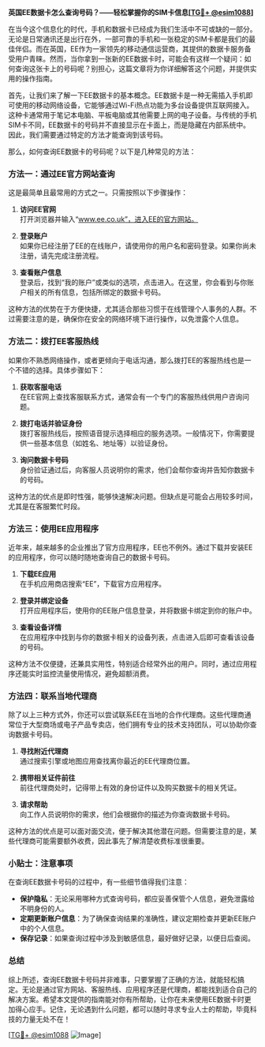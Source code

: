 **英国EE数据卡怎么查询号码？——轻松掌握你的SIM卡信息[[TG💪+ @esim1088](https://t.me/s/esim1088)]**

在当今这个信息化的时代，手机和数据卡已经成为我们生活中不可或缺的一部分。无论是日常通讯还是出行在外，一部可靠的手机和一张稳定的SIM卡都是我们的最佳伴侣。而在英国，EE作为一家领先的移动通信运营商，其提供的数据卡服务备受用户青睐。然而，当你拿到一张新的EE数据卡时，可能会有这样一个疑问：如何查询这张卡上的号码呢？别担心，这篇文章将为你详细解答这个问题，并提供实用的操作指南。

首先，让我们来了解一下EE数据卡的基本概念。EE数据卡是一种无需插入手机即可使用的移动网络设备，它能够通过Wi-Fi热点功能为多台设备提供互联网接入。这种卡通常用于笔记本电脑、平板电脑或其他需要上网的电子设备。与传统的手机SIM卡不同，EE数据卡的号码并不直接显示在卡面上，而是隐藏在内部系统中。因此，我们需要通过特定的方法才能查询到该号码。

那么，如何查询EE数据卡的号码呢？以下是几种常见的方法：

### 方法一：通过EE官方网站查询

这是最简单且最常用的方式之一。只需按照以下步骤操作：

1. **访问EE官网**  
   打开浏览器并输入“www.ee.co.uk”，进入EE的官方网站。

2. **登录账户**  
   如果你已经注册了EE的在线账户，请使用你的用户名和密码登录。如果你尚未注册，请先完成注册流程。

3. **查看账户信息**  
   登录后，找到“我的账户”或类似的选项，点击进入。在这里，你会看到与你账户相关的所有信息，包括所绑定的数据卡号码。

这种方法的优势在于方便快捷，尤其适合那些习惯于在线管理个人事务的人群。不过需要注意的是，确保你在安全的网络环境下进行操作，以免泄露个人信息。

### 方法二：拨打EE客服热线

如果你不熟悉网络操作，或者更倾向于电话沟通，那么拨打EE的客服热线也是一个不错的选择。具体步骤如下：

1. **获取客服电话**  
   在EE官网上查找客服联系方式，通常会有一个专门的客服热线供用户咨询问题。

2. **拨打电话并验证身份**  
   拨打客服热线后，按照语音提示选择相应的服务选项。一般情况下，你需要提供一些基本信息（如姓名、地址等）以验证身份。

3. **询问数据卡号码**  
   身份验证通过后，向客服人员说明你的需求，他们会帮你查询并告知你数据卡的号码。

这种方法的优点是即时性强，能够快速解决问题。但缺点是可能会占用较多时间，尤其是在客服繁忙时段。

### 方法三：使用EE应用程序

近年来，越来越多的企业推出了官方应用程序，EE也不例外。通过下载并安装EE的应用程序，你可以随时随地查询自己的数据卡号码。

1. **下载EE应用**  
   在手机应用商店搜索“EE”，下载官方应用程序。

2. **登录并绑定设备**  
   打开应用程序后，使用你的EE账户信息登录，并将数据卡绑定到你的账户中。

3. **查看设备详情**  
   在应用程序中找到与你的数据卡相关的设备列表，点击进入后即可查看该设备的号码。

这种方法不仅便捷，还兼具实用性，特别适合经常外出的用户。同时，通过应用程序还能实时监控流量使用情况，避免超额消费。

### 方法四：联系当地代理商

除了以上三种方式外，你还可以尝试联系EE在当地的合作代理商。这些代理商通常位于大型商场或电子产品专卖店，他们拥有专业的技术支持团队，可以协助你查询数据卡号码。

1. **寻找附近代理商**  
   通过搜索引擎或地图应用查找离你最近的EE代理商位置。

2. **携带相关证件前往**  
   前往代理商处时，记得带上有效的身份证件以及购买数据卡的相关凭证。

3. **请求帮助**  
   向工作人员说明你的需求，他们会根据你的描述为你查询数据卡号码。

这种方法的优点是可以面对面交流，便于解决其他潜在问题。但需要注意的是，某些代理商可能需要额外收费，因此事先了解清楚收费标准很重要。

### 小贴士：注意事项

在查询EE数据卡号码的过程中，有一些细节值得我们注意：

- **保护隐私**：无论采用哪种方式查询号码，都应妥善保管个人信息，避免泄露给不明身份的人。
- **定期更新账户信息**：为了确保查询结果的准确性，建议定期检查并更新EE账户中的个人信息。
- **保存记录**：如果查询过程中涉及到敏感信息，最好做好记录，以便日后查阅。

### 总结

综上所述，查询EE数据卡号码并非难事，只要掌握了正确的方法，就能轻松搞定。无论是通过官方网站、客服热线、应用程序还是代理商，都能找到适合自己的解决方案。希望本文提供的指南能对你有所帮助，让你在未来使用EE数据卡时更加得心应手。记住，无论遇到什么问题，都可以随时寻求专业人士的帮助，毕竟科技的力量无处不在！

[[TG💪+ @esim1088](https://t.me/s/esim1088) ![Image](https://i.postimg.cc/4NQfJmqS/Snipaste-2025-05-13-00-14-12.png)]